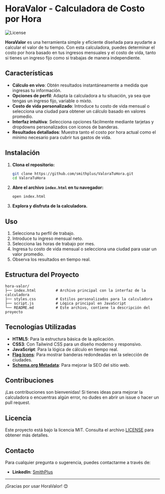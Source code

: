 # HoraValor - Calculadora de Costo por Hora

![License](https://img.shields.io/badge/license-MIT-blue.svg)

**HoraValor** es una herramienta simple y eficiente diseñada para ayudarte a calcular el valor de tu tiempo. Con esta calculadora, puedes determinar el costo por hora basado en tus ingresos mensuales y el costo de vida, tanto si tienes un ingreso fijo como si trabajas de manera independiente.

## Características

- **Cálculo en vivo**: Obtén resultados instantáneamente a medida que ingresas tu información.
- **Opciones de perfil**: Adapta la calculadora a tu situación, ya sea que tengas un ingreso fijo, variable o mixto.
- **Costo de vida personalizado**: Introduce tu costo de vida mensual o selecciona una ciudad para obtener un cálculo basado en valores promedio.
- **Interfaz intuitiva**: Selecciona opciones fácilmente mediante tarjetas y dropdowns personalizados con iconos de banderas.
- **Resultados detallados**: Muestra tanto el costo por hora actual como el mínimo necesario para cubrir tus gastos de vida.

## Instalación

1. **Clona el repositorio:**

   ```bash
   git clone https://github.com/smithplus/ValoraTuHora.git
   cd ValoraTuHora
   ```

2. **Abre el archivo `index.html` en tu navegador:**

   ```bash
   open index.html
   ```

3. **Explora y disfruta de la calculadora.**

## Uso

1. Selecciona tu perfil de trabajo.
2. Introduce tu ingreso mensual neto.
3. Selecciona las horas de trabajo por mes.
4. Ingresa tu costo de vida mensual o selecciona una ciudad para usar un valor promedio.
5. Observa los resultados en tiempo real.

## Estructura del Proyecto

```plaintext
hora-valor/
├── index.html         # Archivo principal con la interfaz de la calculadora
├── styles.css         # Estilos personalizados para la calculadora
├── script.js          # Lógica principal en JavaScript
└── README.md          # Este archivo, contiene la descripción del proyecto
```

## Tecnologías Utilizadas

- **HTML5**: Para la estructura básica de la aplicación.
- **CSS3**: Con Tailwind CSS para un diseño moderno y responsivo.
- **JavaScript**: Para la lógica de cálculo en tiempo real.
- **[Flag Icons](https://flagicons.lipis.dev/)**: Para mostrar banderas redondeadas en la selección de ciudades.
- **[Schema.org Metadata](https://schema.org/)**: Para mejorar la SEO del sitio web.

## Contribuciones

¡Las contribuciones son bienvenidas! Si tienes ideas para mejorar la calculadora o encuentras algún error, no dudes en abrir un issue o hacer un pull request.

## Licencia

Este proyecto está bajo la licencia MIT. Consulta el archivo [LICENSE](LICENSE) para obtener más detalles.

## Contacto

Para cualquier pregunta o sugerencia, puedes contactarme a través de:

- **LinkedIn**: [SmithPlus](https://www.linkedin.com/in/smithplus/)

---

¡Gracias por usar HoraValor! 😊
